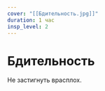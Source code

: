 ```yaml
---
cover: "[[Бдительность.jpg]]"
duration: 1 час
insp_level: 2
---
```

# Бдительность

Не застигнуть врасплох.
